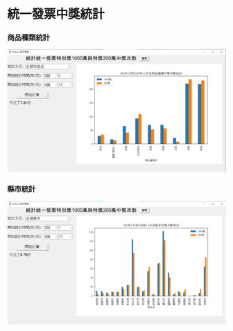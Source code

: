 # 統一發票中獎統計

### **商品種類統計**
![image](https://github.com/00757001/taiwan-receipt-lottery-analysis/blob/882a92dc23ca429107d0c85d5acd3bcb2ea92ee8/image/thing.png)

### **縣市統計**
![image](https://github.com/00757001/taiwan-receipt-lottery-analysis/blob/882a92dc23ca429107d0c85d5acd3bcb2ea92ee8/image/country.png)
